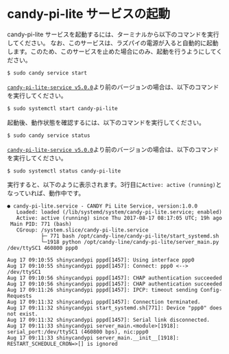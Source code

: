<!-- toc -->

# candy-pi-lite サービスの起動

candy-pi-lite サービスを起動するには、ターミナルから以下のコマンドを実行してください。
なお、このサービスは、ラズパイの電源が入ると自動的に起動します。このため、このサービスを止めた場合にのみ、起動を行うようにしてください。

```bash
$ sudo candy service start
```

[`candy-pi-lite-service v5.0.0`](https://forums.candy-line.io/t/v5-0-0)より前のバージョンの場合は、以下のコマンドを実行してください。

```bash
$ sudo systemctl start candy-pi-lite
```

起動後、動作状態を確認するには、以下のコマンドを実行してください。

```bash
$ sudo candy service status
```

[`candy-pi-lite-service v5.0.0`](https://forums.candy-line.io/t/v5-0-0)より前のバージョンの場合は、以下のコマンドを実行してください。

```bash
$ sudo systemctl status candy-pi-lite
```

実行すると、以下のように表示されます。3行目に`Active: active (running)`となっていれば、動作中です。

```
● candy-pi-lite.service - CANDY Pi Lite Service, version:1.0.0
   Loaded: loaded (/lib/systemd/system/candy-pi-lite.service; enabled)
   Active: active (running) since Thu 2017-08-17 08:17:05 UTC; 19h ago
 Main PID: 771 (bash)
   CGroup: /system.slice/candy-pi-lite.service
           ├─ 771 bash /opt/candy-line/candy-pi-lite/start_systemd.sh
           └─1918 python /opt/candy-line/candy-pi-lite/server_main.py /dev/ttySC1 460800 ppp0

Aug 17 09:10:55 shinycandypi pppd[1457]: Using interface ppp0
Aug 17 09:10:55 shinycandypi pppd[1457]: Connect: ppp0 <--> /dev/ttySC1
Aug 17 09:10:56 shinycandypi pppd[1457]: CHAP authentication succeeded
Aug 17 09:10:56 shinycandypi pppd[1457]: CHAP authentication succeeded
Aug 17 09:11:26 shinycandypi pppd[1457]: IPCP: timeout sending Config-Requests
Aug 17 09:11:32 shinycandypi pppd[1457]: Connection terminated.
Aug 17 09:11:32 shinycandypi start_systemd.sh[771]: Device "ppp0" does not exist.
Aug 17 09:11:32 shinycandypi pppd[1457]: Serial link disconnected.
Aug 17 09:11:33 shinycandypi server_main.<module>[1918]: serial_port:/dev/ttySC1 (460800 bps), nic:ppp0
Aug 17 09:11:33 shinycandypi server_main.__init__[1918]: RESTART_SCHEDULE_CRON=>[] is ignored
```
